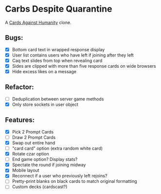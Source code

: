 # Carbs Despite Quarantine

A [Cards Against Humanity](https://cardsagainsthumanity.com) clone.

## Bugs:

- [x] Bottom card text in wrapped response display
- [x] User list contains users who have left if joining after they left
- [x] Caq text slides from top when revealing card
- [x] Sides are clipped with more than five response cards on wide browsers
- [x] Hide excess likes on a message

## Refactor:

 - [ ] Deduplication between server game methods
 - [x] Only store sockets in user object

## Features:
- [x] Pick 2 Prompt Cards
- [ ] Draw 2 Prompt Cards
- [x] Swap out entire hand
- [ ] "card card" option (extra random white card)
- [x] Rotate czar option
- [ ] End game option? Display stats?
- [x] Spectate the round if joining midway
- [x] Mobile layout
- [x] Reconnect if a user who previously left rejoins?
- [ ] Pretty-print blanks on black cards to match original formatting
- [ ] Custom decks (cardscast?)

